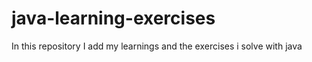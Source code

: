# java-learning-exercises
In this repository I add my learnings and the exercises i solve with java
